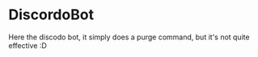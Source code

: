 # DiscordoBot
Here the discodo bot, it simply does a purge command, but it's not quite effective :D
